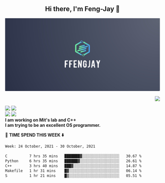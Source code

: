 <h2 align="center"> Hi there, I'm Feng-Jay 👋 </h2>  

![](https://github.com/Feng-Jay/DataStruct/blob/master/Image/1.png)  

<img align="right" src="https://github-readme-stats.vercel.app/api?username=Feng-Jay&show_icons=true&icon_color=CE1D2D&text_color=718096&bg_color=ffffff&hide_title=true" />


&emsp;

![](https://visitor-badge.glitch.me/badge?page_id=Feng-Jay.readme)
![](https://img.shields.io/badge/Concentrate-Cpp-blue)  
![](https://img.shields.io/badge/Rust-primer-orange)
![](https://img.shields.io/badge/Target-OS-9cf)  
**I am working on Mit's lab and C++**  
**I am trying to be an excellent OS programmer.**  


📘 **TIME SPEND THIS WEEK ⬇️**
<!--START_SECTION:waka-->
```text
Week: 24 October, 2021 - 30 October, 2021

C          7 hrs 35 mins   ███████▓░░░░░░░░░░░░░░░░░   30.67 % 
Python     6 hrs 35 mins   ██████▓░░░░░░░░░░░░░░░░░░   26.61 % 
C++        3 hrs 40 mins   ███▓░░░░░░░░░░░░░░░░░░░░░   14.87 % 
Makefile   1 hr 31 mins    █▓░░░░░░░░░░░░░░░░░░░░░░░   06.14 % 
S          1 hr 21 mins    █▒░░░░░░░░░░░░░░░░░░░░░░░   05.51 % 
```
<!--END_SECTION:waka-->
